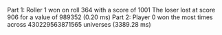Part 1: Roller 1 won on roll 364 with a score of 1001
      The loser lost at score 906 for a value of 989352 (0.20 ms)
Part 2: Player 0 won the most times across 430229563871565 universes (3389.28 ms)
